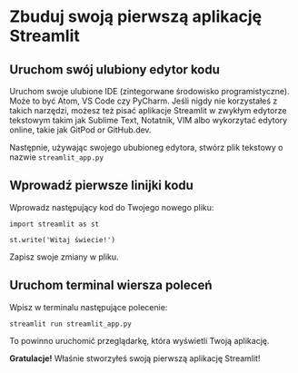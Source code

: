 # Zbuduj swoją pierwszą aplikację Streamlit

## Uruchom swój ulubiony edytor kodu

Uruchom swoje ulubione IDE (zintegorwane środowisko programistyczne). Może to być Atom, VS Code czy PyCharm. Jeśli nigdy nie korzystałeś z takich narzędzi, możesz też pisać aplikacje Streamlit w zwykłym edytorze tekstowym takim jak Sublime Text, Notatnik, VIM albo wykorzytać edytory online, takie jak GitPod or GitHub.dev.

Następnie, używając swojego ububioneg edytora, stwórz plik tekstowy o nazwie `streamlit_app.py`

## Wprowadź pierwsze linijki kodu

Wprowadz następujący kod do Twojego nowego pliku:

```
import streamlit as st

st.write('Witaj świecie!')
```

Zapisz swoje zmiany w pliku.

## Uruchom terminal wiersza poleceń

Wpisz w terminalu następujące polecenie:

```
streamlit run streamlit_app.py
```

To powinno uruchomić przeglądarkę, która wyświetli Twoją aplikację.

**Gratulacje!** Właśnie stworzyłeś swoją pierwszą aplikację Streamlit!
